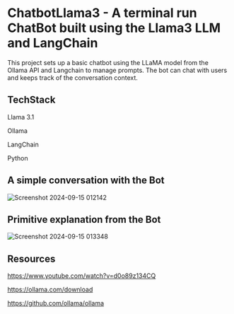 # ChatbotLlama3 - A terminal run ChatBot built using the Llama3 LLM and LangChain
This project sets up a basic chatbot using the LLaMA model from the Ollama API and Langchain to manage prompts. The bot can chat with users and keeps track of the conversation context.

## **TechStack**

Llama 3.1

Ollama

LangChain

Python


## **A simple conversation with the Bot**

![Screenshot 2024-09-15 012142](https://github.com/user-attachments/assets/a4a28706-f0f9-445d-abd5-0bcdfd877531)


## **Primitive explanation from the Bot**

![Screenshot 2024-09-15 013348](https://github.com/user-attachments/assets/f8d4aaa4-da19-4734-859c-8e638016566a)

## **Resources**

https://www.youtube.com/watch?v=d0o89z134CQ

https://ollama.com/download

https://github.com/ollama/ollama
